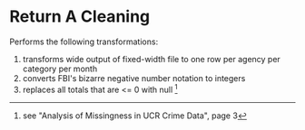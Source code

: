 # Return A Cleaning

Performs the following transformations:
1. transforms wide output of fixed-width file to one row per agency per category per month
2. converts FBI's bizarre negative number notation to integers
3. replaces all totals that are <= 0 with null [^1]

[^1]: see "Analysis of Missingness in UCR Crime Data", page 3
